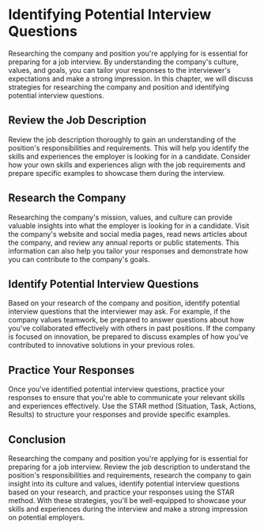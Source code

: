 Identifying Potential Interview Questions
==========================================================================================

Researching the company and position you're applying for is essential for preparing for a job interview. By understanding the company's culture, values, and goals, you can tailor your responses to the interviewer's expectations and make a strong impression. In this chapter, we will discuss strategies for researching the company and position and identifying potential interview questions.

Review the Job Description
--------------------------

Review the job description thoroughly to gain an understanding of the position's responsibilities and requirements. This will help you identify the skills and experiences the employer is looking for in a candidate. Consider how your own skills and experiences align with the job requirements and prepare specific examples to showcase them during the interview.

Research the Company
--------------------

Researching the company's mission, values, and culture can provide valuable insights into what the employer is looking for in a candidate. Visit the company's website and social media pages, read news articles about the company, and review any annual reports or public statements. This information can also help you tailor your responses and demonstrate how you can contribute to the company's goals.

Identify Potential Interview Questions
--------------------------------------

Based on your research of the company and position, identify potential interview questions that the interviewer may ask. For example, if the company values teamwork, be prepared to answer questions about how you've collaborated effectively with others in past positions. If the company is focused on innovation, be prepared to discuss examples of how you've contributed to innovative solutions in your previous roles.

Practice Your Responses
-----------------------

Once you've identified potential interview questions, practice your responses to ensure that you're able to communicate your relevant skills and experiences effectively. Use the STAR method (Situation, Task, Actions, Results) to structure your responses and provide specific examples.

Conclusion
----------

Researching the company and position you're applying for is essential for preparing for a job interview. Review the job description to understand the position's responsibilities and requirements, research the company to gain insight into its culture and values, identify potential interview questions based on your research, and practice your responses using the STAR method. With these strategies, you'll be well-equipped to showcase your skills and experiences during the interview and make a strong impression on potential employers.

